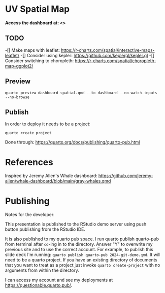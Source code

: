 # UV Spatial Map 

**Access the dashboard at: <>**


## TODO

-[] Make maps with leaflet: <https://r-charts.com/spatial/interactive-maps-leaflet/> 
-[] Consider using kepler: <https://github.com/keplergl/kepler.gl> 
-[] Consider switching to choropleth: <https://r-charts.com/spatial/choropleth-map-ggplot2/> 


## Preview

```
quarto preview dashboard-spatial.qmd --to dashboard --no-watch-inputs --no-browse
```

## Publish

In order to deploy it needs to be a project: 
```
quarto create project 
```

Done through: <https://quarto.org/docs/publishing/quarto-pub.html> 

# References 

Inspired by Jeremy Allen's Whale dashboard: <https://github.com/jeremy-allen/whale-dashboard/blob/main/gray-whales.qmd> 

# Publishing

Notes for the developer:

This presentation is published to the RStudio demo server using push button publishing from the RStudio IDE.

It is also published to my quarto pub space. I run quarto publish quarto-pub from terminal after `cd`-ing in to the directory. Answer "Y" to overwrite my previous site and to use the correct account. For example, to publish this slide deck I'm running: `quarto publish quarto-pub 2024-git-demo.qmd`. It will need to be a quarto project. If you have an existing directory of documents that you want to treat as a project just invoke `quarto create-project` with no arguments from within the directory.

I can access my account and see my deployments at https://questionable.quarto.pub/.
